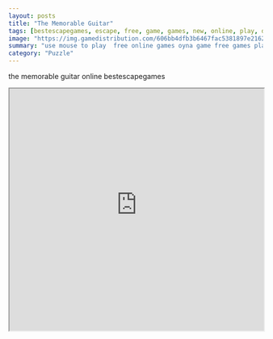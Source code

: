 ```yaml
---
layout: posts
title: "The Memorable Guitar"
tags: [bestescapegames, escape, free, game, games, new, online, play, download, memorable, guitar, free, online, games, oyna, game, free, games, play, play, games]
image: "https://img.gamedistribution.com/606bb4dfb3b6467fac5381897e21622c.jpg"
summary: "use mouse to play  free online games oyna game free games play play games"
category: "Puzzle"
---
```


the memorable guitar online bestescapegames

<iframe width="100%" height="480px;" src="https://flash.gamedistribution.com?game=606bb4dfb3b6467fac5381897e21622c"></iframe>